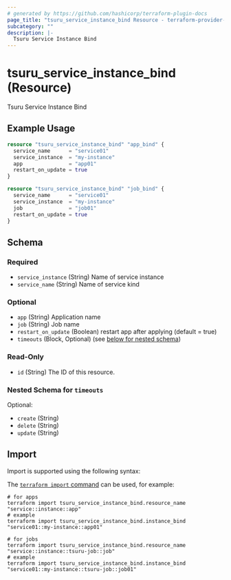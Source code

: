 ```yaml
---
# generated by https://github.com/hashicorp/terraform-plugin-docs
page_title: "tsuru_service_instance_bind Resource - terraform-provider-tsuru"
subcategory: ""
description: |-
  Tsuru Service Instance Bind
---
```


# tsuru_service_instance_bind (Resource)

Tsuru Service Instance Bind

## Example Usage

```terraform
resource "tsuru_service_instance_bind" "app_bind" {
  service_name      = "service01"
  service_instance  = "my-instance"
  app               = "app01"
  restart_on_update = true
}

resource "tsuru_service_instance_bind" "job_bind" {
  service_name      = "service01"
  service_instance  = "my-instance"
  job               = "job01"
  restart_on_update = true
}
```

<!-- schema generated by tfplugindocs -->
## Schema

### Required

- `service_instance` (String) Name of service instance
- `service_name` (String) Name of service kind

### Optional

- `app` (String) Application name
- `job` (String) Job name
- `restart_on_update` (Boolean) restart app after applying (default = true)
- `timeouts` (Block, Optional) (see [below for nested schema](#nestedblock--timeouts))

### Read-Only

- `id` (String) The ID of this resource.

<a id="nestedblock--timeouts"></a>
### Nested Schema for `timeouts`

Optional:

- `create` (String)
- `delete` (String)
- `update` (String)

## Import

Import is supported using the following syntax:

The [`terraform import` command](https://developer.hashicorp.com/terraform/cli/commands/import) can be used, for example:

```shell
# for apps
terraform import tsuru_service_instance_bind.resource_name "service::instance::app"
# example
terraform import tsuru_service_instance_bind.instance_bind "service01::my-instance::app01"

# for jobs
terraform import tsuru_service_instance_bind.resource_name "service::instance::tsuru-job::job"
# example
terraform import tsuru_service_instance_bind.instance_bind "service01::my-instance::tsuru-job::job01"
```
